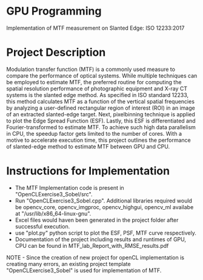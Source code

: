 # GPU Programming
Implementation of MTF measurement on Slanted Edge: ISO 12233:2017

# Project Description
Modulation transfer function (MTF) is a commonly used measure to compare the performance of optical systems. While multiple techniques can be employed to estimate MTF, the preferred routine for computing the spatial resolution performance of photographic equipment and X-ray CT systems is the slanted edge method. As specified in ISO standard 12233, this method calculates MTF as a function of the vertical spatial frequencies by analyzing a user-defined rectangular region of interest (ROI) in an image of an extracted slanted-edge target. Next, pixelbinning technique is applied to plot the Edge Spread Function (ESF). Lastly, this ESF is differentiated and Fourier-transformed to estimate MTF. To achieve such high data parallelism in CPU, the speedup factor gets limited to the number of cores. With a motive to accelerate execution time, this project outlines the performance of slanted-edge method to estimate MTF between GPU and CPU.

# Instructions for Implementation
- The MTF Implementation code is present in "OpenCLExercise3_Sobel/src". 
- Run "OpenCLExercise3_Sobel.cpp". Additional libraries required would be opencv_core, opencv_imgproc, opencv_highgui, opencv_ml availabe at "/usr/lib/x86_64-linux-gnu".
- Excel files would haven been generated in the project folder after successful execution.
- use "plot.py" python script to plot the ESF, PSF, MTF curve respectively.
- Documentation of the project including results and runtimes of GPU, CPU can be found in MTF_lab_Report_with_RMSE_results.pdf

NOTE - Since the creation of new project for openCL implementation is creating many errors, an existing project template "OpenCLExercise3_Sobel" is used for implementation of MTF.


